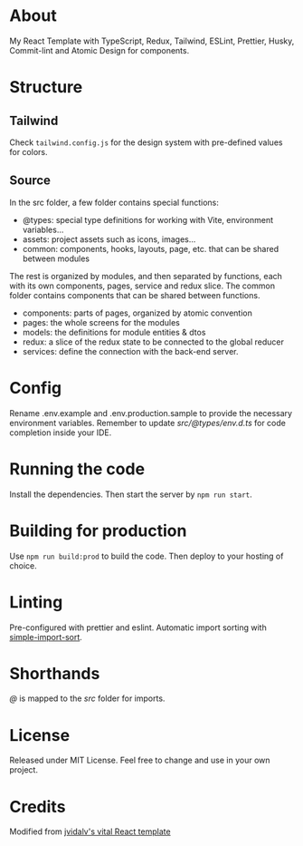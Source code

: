 # About

My React Template with TypeScript, Redux, Tailwind, ESLint, Prettier, Husky, Commit-lint and Atomic Design for components.

# Structure

## Tailwind

Check `tailwind.config.js` for the design system with pre-defined values for colors.

## Source

In the src folder, a few folder contains special functions:

- @types: special type definitions for working with Vite, environment variables...
- assets: project assets such as icons, images...
- common: components, hooks, layouts, page, etc. that can be shared between modules

The rest is organized by modules, and then separated by functions, each with its own components, pages, service and redux slice.
The common folder contains components that can be shared between functions.

- components: parts of pages, organized by atomic convention
- pages: the whole screens for the modules
- models: the definitions for module entities & dtos
- redux: a slice of the redux state to be connected to the global reducer
- services: define the connection with the back-end server.

# Config

Rename .env.example and .env.production.sample to provide the necessary environment variables.
Remember to update _src/@types/env.d.ts_ for code completion inside your IDE.

# Running the code

Install the dependencies. Then start the server by `npm run start`.

# Building for production

Use `npm run build:prod` to build the code. Then deploy to your hosting of choice.

# Linting

Pre-configured with prettier and eslint. Automatic import sorting with [simple-import-sort](https://github.com/lydell/eslint-plugin-simple-import-sort/).

# Shorthands

_@_ is mapped to the _src_ folder for imports.

# License

Released under MIT License. Feel free to change and use in your own project.

# Credits

Modified from [jvidalv's vital React template](https://github.com/jvidalv/vital)
